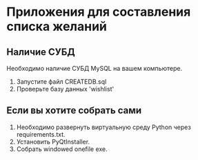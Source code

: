 # Приложения для составления списка желаний

## Наличие СУБД
Необходимо наличие СУБД MySQL на вашем компьютере.
1. Запустите файл CREATEDB.sql
2. Проверьте базу данных 'wishlist'

## Если вы хотите собрать сами
1. Необходимо развернуть виртуальную среду Python через requirements.txt.
2. Установить PyQtInstaller.
3. Собрать windowed onefile exe.

